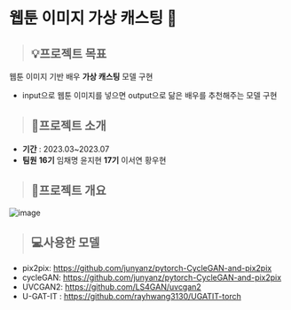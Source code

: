 # 웹툰 이미지 가상 캐스팅 🎥

> ## 💡프로젝트 목표
웹툰 이미지 기반 배우 **가상 캐스팅** 모델 구현
- input으로 웹툰 이미지를 넣으면 output으로 닮은 배우를 추천해주는 모델 구현

> ## 📌프로젝트 소개
- **기간** : 2023.03~2023.07 
- **팀원**
    **16기** 임채명 윤지현
    **17기** 이서연 황우현  

> ## 📌프로젝트 개요
![image](https://github.com/KU-BIG/KUBIG_2023_SPRING/assets/108050069/3d61d4c6-7d4f-496c-80c6-5b4b55829703)

> ## 💻사용한 모델
- pix2pix: https://github.com/junyanz/pytorch-CycleGAN-and-pix2pix
- cycleGAN: https://github.com/junyanz/pytorch-CycleGAN-and-pix2pix
- UVCGAN2: https://github.com/LS4GAN/uvcgan2 
- U-GAT-IT : https://github.com/rayhwang3130/UGATIT-torch
